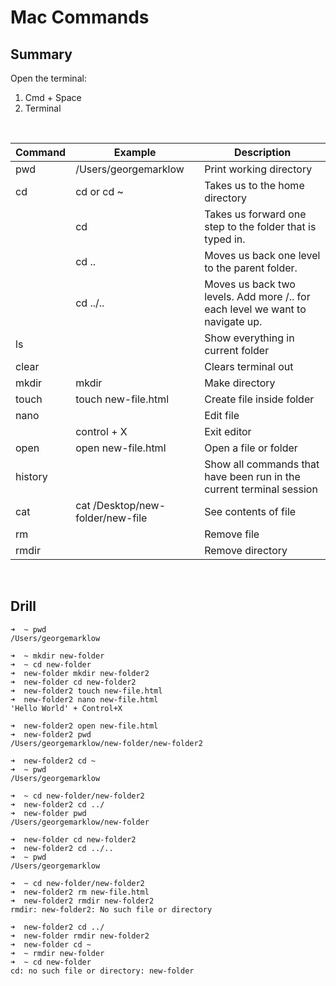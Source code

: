 # Mac Commands

## Summary

Open the terminal:
1. Cmd + Space
2. Terminal

<br/>

| Command     | Example     | Description |
| ----------- | ----------- | ----------- |
| pwd        | /Users/georgemarklow             |  Print working directory           | 
| cd   | cd or cd ~        | Takes us to the home directory            | 
| | cd <folder name> | Takes us forward one step to the folder that is typed in. | 
| | cd .. | Moves us back one level to the parent folder. |
|  | cd ../.. | Moves us back two levels. Add more /.. for each level we want to navigate up. |
| ls   |         | Show everything in current folder            | 
| clear   |         | Clears terminal out            | 
| mkdir   | mkdir <folder name>        |  Make directory           | 
| touch   | touch new-file.html        |     Create file inside folder        | 
| nano    |         |  Edit file          |
|     |  control + X       |  Exit editor          |
| open    | open new-file.html       |   Open a file or folder          |
| history    |         |  Show all commands that have been run in the current terminal session           |
| cat    | cat /Desktop/new-folder/new-file        |  See contents of file          |
| rm    |         |  Remove file          |
| rmdir    |         |  Remove directory          |
  
<br/>

## Drill

```
➜  ~ pwd
/Users/georgemarklow

➜  ~ mkdir new-folder
➜  ~ cd new-folder
➜  new-folder mkdir new-folder2
➜  new-folder cd new-folder2 
➜  new-folder2 touch new-file.html
➜  new-folder2 nano new-file.html 
'Hello World' + Control+X

➜  new-folder2 open new-file.html
➜  new-folder2 pwd
/Users/georgemarklow/new-folder/new-folder2

➜  new-folder2 cd ~
➜  ~ pwd 
/Users/georgemarklow

➜  ~ cd new-folder/new-folder2
➜  new-folder2 cd ../
➜  new-folder pwd
/Users/georgemarklow/new-folder

➜  new-folder cd new-folder2
➜  new-folder2 cd ../..
➜  ~ pwd
/Users/georgemarklow

➜  ~ cd new-folder/new-folder2
➜  new-folder2 rm new-file.html
➜  new-folder2 rmdir new-folder2
rmdir: new-folder2: No such file or directory

➜  new-folder2 cd ../
➜  new-folder rmdir new-folder2
➜  new-folder cd ~  
➜  ~ rmdir new-folder
➜  ~ cd new-folder
cd: no such file or directory: new-folder
```
